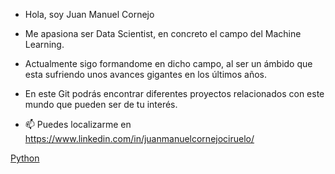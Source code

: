 - Hola, soy Juan Manuel Cornejo

- Me apasiona ser Data Scientist, en concreto el campo del Machine Learning.
- Actualmente sigo formandome en dicho campo, al ser un ámbido que esta sufriendo unos avances gigantes en los últimos años.
- En este Git podrás encontrar diferentes proyectos relacionados con este mundo que pueden ser de tu interés.
- 📫 Puedes localizarme en https://www.linkedin.com/in/juanmanuelcornejociruelo/

[Python](https://camo.githubusercontent.com/b13b0698096d4fe70beb2778f7efa6b3babac8b5ff1624abcff16ecce0daa7ed/68747470733a2f2f696d672e736869656c64732e696f2f62616467652f2d507974686f6e2d4646464646463f7374796c653d666c6174266c6f676f3d707974686f6e)
